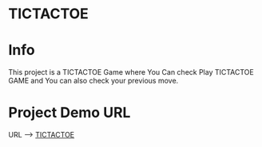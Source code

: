 # TICTACTOE
# Info
This project is a TICTACTOE Game where You Can check Play TICTACTOE GAME and You can also check your previous move.
# Project Demo URL
URL --> [TICTACTOE](https://drive.google.com/file/d/1A84gzFTwd5xLKrBJ5V_zeC3HFjEGNzcK/view?usp=share_link)

